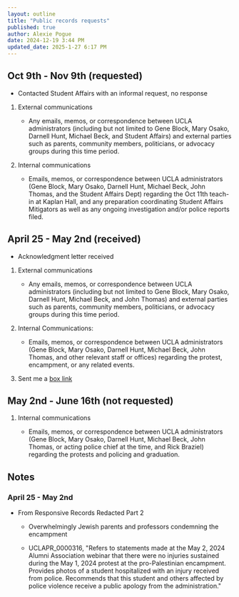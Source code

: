 ```yaml
---
layout: outline
title: "Public records requests"
published: true
author: Alexie Pogue
date: 2024-12-19 3:44 PM
updated_date: 2025-1-27 6:17 PM
---
```



## Oct 9th - Nov 9th (requested)

- Contacted Student Affairs with an informal request, no response

1. External communications 

	- Any emails, memos, or correspondence between UCLA administrators (including but not limited to Gene Block, Mary Osako, Darnell Hunt, Michael Beck, and Student Affairs) and external parties such as parents, community members, politicians, or advocacy groups during this time period.

2. Internal communications 

	- Emails, memos, or correspondence between UCLA administrators (Gene Block, Mary Osako, Darnell Hunt, Michael Beck, John Thomas, and the Student Affairs Dept) regarding the Oct 11th teach-in at Kaplan Hall, and any preparation coordinating Student Affairs Mitigators as well as any ongoing investigation and/or police reports filed.


## April 25 - May 2nd (received)

- Acknowledgment letter received 

1. External communications 

	- Any emails, memos, or correspondence between UCLA administrators (including but not limited to Gene Block, Mary Osako, Darnell Hunt, Michael Beck, and John Thomas) and external parties such as parents, community members, politicians, or advocacy groups during this time period.


2. Internal Communications:

	- Emails, memos, or correspondence between UCLA administrators (Gene Block, Mary Osako, Darnell Hunt, Michael Beck, John Thomas, and other relevant staff or offices) regarding the protest, encampment, or any related events.

3. Sent me a [box link](https://ucla.app.box.com/s/wjgkdinnbj2ckx61n2wb086i6oz0o0ug)


## May 2nd - June 16th (not requested)

1. Internal communications 

	- Emails, memos, or correspondence between UCLA administrators (Gene Block, Mary Osako, Darnell Hunt, Michael Beck, John Thomas, or acting police chief at the time, and Rick Braziel) regarding the protests and policing and graduation.


## Notes 

### April 25 - May 2nd

- From Responsive Records Redacted Part 2

	- Overwhelmingly Jewish parents and professors condemning the encampment 

	- UCLAPR_0000316, "Refers to statements made at the May 2, 2024 Alumni Association webinar that there were no injuries sustained during the May 1, 2024 protest at the pro-Palestinian encampment. Provides photos of a student hospitalized with an injury received from police. Recommends that this student and others affected by police violence receive a
	public apology from the administration."